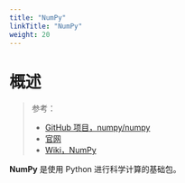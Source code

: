 ```yaml
---
title: "NumPy"
linkTitle: "NumPy"
weight: 20
---
```


# 概述

> 参考：
> 
> - [GitHub 项目，numpy/numpy](https://github.com/numpy/numpy)
> - [官网](https://numpy.org/)
> - [Wiki，NumPy](https://en.wikipedia.org/wiki/NumPy)

**NumPy** 是使用 Python 进行科学计算的基础包。
